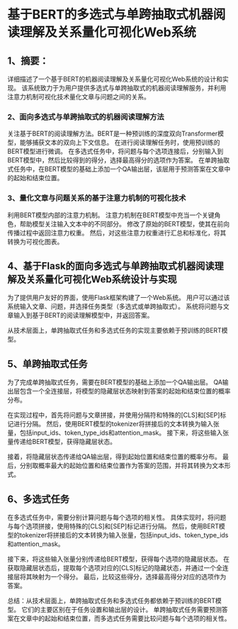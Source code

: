 # 基于BERT的多选式与单跨抽取式机器阅读理解及关系量化可视化Web系统

## 1、摘要：
  详细描述了一个基于BERT的机器阅读理解及关系量化可视化Web系统的设计和实现。
  该系统致力于为用户提供多选式与单跨抽取式的机器阅读理解服务，并利用注意力机制可视化技术量化文章与问题之间的关系。

### 2、面向多选式与单跨抽取式的机器阅读理解方法
  关注基于BERT的阅读理解方法。BERT是一种预训练的深度双向Transformer模型，能够捕获文本的双向上下文信息。
  在进行阅读理解任务时，使用预训练的BERT模型进行微调。
  在多选式任务中，将问题与每个选项连接后，分别输入到BERT模型中，然后比较得到的得分，选择最高得分的选项作为答案。
  在单跨抽取式任务中，在BERT模型的基础上添加一个QA输出层，该层用于预测答案在文章中的起始和结束位置。

### 3、量化文章与问题关系的基于注意力机制的可视化技术
  利用BERT模型内部的注意力机制。
  注意力机制在BERT模型中充当一个关键角色，帮助模型关注输入文本中的不同部分。
  修改了原始的BERT模型，使其在前向传播过程中返回注意力权重。
  然后，对这些注意力权重进行汇总和标准化，将其转换为可视化图表。

## 4、基于Flask的面向多选式与单跨抽取式机器阅读理解及关系量化可视化Web系统设计与实现
  为了提供用户友好的界面，使用Flask框架构建了一个Web系统。
  用户可以通过该系统输入文章、问题，并选择任务类型（多选式或单跨抽取式）。
  系统将问题与文章输入到基于BERT的阅读理解模型中，并返回答案。


  从技术层面上，单跨抽取式任务和多选式任务的实现主要依赖于预训练的BERT模型。

## 5、单跨抽取式任务
  为了完成单跨抽取式任务，需要在BERT模型的基础上添加一个QA输出层。
  QA输出层包含一个全连接层，将模型的隐藏层状态映射到答案的起始和结束位置的概率分布。

  在实现过程中，首先将问题与文章拼接，并使用分隔符和特殊的[CLS]和[SEP]标记进行分隔。
  然后，使用BERT模型的tokenizer将拼接后的文本转换为输入张量，包括input_ids、token_type_ids和attention_mask。
  接下来，将这些输入张量传递给BERT模型，获得隐藏层状态。

  接着，将隐藏层状态传递给QA输出层，得到起始位置和结束位置的概率分布。
  最后，分别取概率最大的起始位置和结束位置作为答案的范围，并将其转换为文本形式。

## 6、多选式任务
  在多选式任务中，需要分别计算问题与每个选项的相关性。
  具体实现时，将问题与每个选项拼接，使用特殊的[CLS]和[SEP]标记进行分隔。
  然后，使用BERT模型的tokenizer将拼接后的文本转换为输入张量，包括input_ids、token_type_ids和attention_mask。

  接下来，将这些输入张量分别传递给BERT模型，获得每个选项的隐藏层状态。
  在获取隐藏层状态后，提取每个选项对应的[CLS]标记的隐藏状态，并通过一个全连接层将其映射为一个得分。
  最后，比较这些得分，选择最高得分对应的选项作为答案。

  总结：从技术层面上，单跨抽取式任务和多选式任务都依赖于预训练的BERT模型。
  它们的主要区别在于任务设置和输出层的设计。
  单跨抽取式任务需要预测答案在文章中的起始和结束位置，而多选式任务需要比较问题与每个选项的相关性。